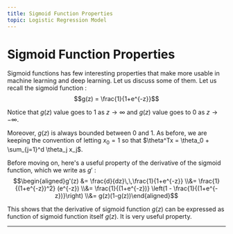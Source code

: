 ```yaml
---
title: Sigmoid Function Properties
topic: Logistic Regression Model
---
```


# Sigmoid Function Properties

Sigmoid functions has few interesting properties that make more usable in machine learning and deep learning. Let us discuss some of them. Let us recall the sigmoid function : $$g(z) = \frac{1}{1+e^{-z}}$$

Notice that $g(z)$ value goes to 1 as $z \to \infty$ and $g(z)$ value goes to 0 as $z \to -\infty$. 

Moreover, $g(z)$ is always bounded between 0 and 1. As before, we are keeping the convention of letting $x_0 = 1$ so that $\theta^Tx = \theta_0 + \sum_{j=1}^d \theta_j x_j$.

Before moving on, here's a useful property of the derivative of the sigmoid function, which we write as $g'$ : $$\begin{aligned}g'(z) &= \frac{d}{dz}\,\,\frac{1}{1+e^{-z}} \\&= \frac{1}{(1+e^{-z})^2} (e^{-z}) \\&= \frac{1}{(1+e^{-z})} \left(1 - \frac{1}{(1+e^{-z})}\right) \\&= g(z)(1-g(z))\end{aligned}$$

This shows that the derivative of sigmoid function $g(z)$ can be expressed as function of sigmoid function itself $g(z)$. It is very useful property.

---
